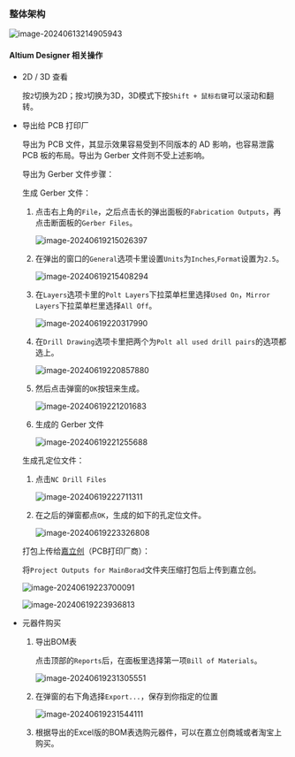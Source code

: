 ### 整体架构

![image-20240613214905943](./HoloCubic/image-20240613214905943.png)



#### Altium Designer 相关操作

- 2D / 3D 查看

  按`2`切换为2D；按`3`切换为3D，3D模式下按`Shift + 鼠标右键`可以滚动和翻转。

- 导出给 PCB 打印厂

  导出为 PCB 文件，其显示效果容易受到不同版本的 AD 影响，也容易泄露 PCB 板的布局。导出为 Gerber 文件则不受上述影响。

  导出为 Gerber 文件步骤：

  生成 Gerber 文件：

  1. 点击右上角的`File`，之后点击长的弹出面板的`Fabrication Outputs`，再点击断面板的`Gerber Files`。

     ![image-20240619215026397](./HoloCubic/image-20240619215026397.png)

  2. 在弹出的窗口的`General`选项卡里设置`Units`为`Inches`,`Format`设置为`2.5`。

     ![image-20240619215408294](./HoloCubic/image-20240619215408294.png)

  3. 在`Layers`选项卡里的`Polt Layers`下拉菜单栏里选择`Used On`，`Mirror Layers`下拉菜单栏里选择`All Off`。

     ![image-20240619220317990](./HoloCubic/image-20240619220317990.png)

  4. 在`Drill Drawing`选项卡里把两个为`Polt all used drill pairs`的选项都选上。

     ![image-20240619220857880](./HoloCubic/image-20240619220857880.png)

  5. 然后点击弹窗的`OK`按钮来生成。

     ![image-20240619221201683](./HoloCubic/image-20240619221201683.png)

  6. 生成的 Gerber 文件

     ![image-20240619221255688](./HoloCubic/image-20240619221255688.png)

  生成孔定位文件：

  1. 点击`NC Drill Files`

     ![image-20240619222711311](./HoloCubic/image-20240619222711311.png)

  2. 在之后的弹窗都点`OK`，生成的如下的孔定位文件。

     ![image-20240619223326808](./HoloCubic/image-20240619223326808.png)

  打包上传给[嘉立创](https://m.jlc.com/mapp/)（PCB打印厂商）：

  将`Project Outputs for MainBorad`文件夹压缩打包后上传到嘉立创。

  ![image-20240619223700091](./HoloCubic/image-20240619223700091.png)

  ![image-20240619223936813](./HoloCubic/image-20240619223936813.png)

- 元器件购买

  1. 导出BOM表

     点击顶部的`Reports`后，在面板里选择第一项`Bill of Materials`。

     ![image-20240619231305551](./HoloCubic/image-20240619231305551.png)

  2. 在弹窗的右下角选择`Export...`，保存到你指定的位置

     ![image-20240619231544111](./HoloCubic/image-20240619231544111.png)

  3. 根据导出的Excel版的BOM表选购元器件，可以在嘉立创商城或者淘宝上购买。
